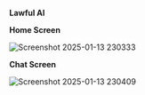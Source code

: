 **Lawful AI**

**Home Screen**

![Screenshot 2025-01-13 230333](https://github.com/user-attachments/assets/d1ea0500-6a22-4ee9-8d9f-3630d348e59f)

**Chat Screen**

![Screenshot 2025-01-13 230409](https://github.com/user-attachments/assets/e29b469c-aade-400b-b32e-97a7386e1c95)
